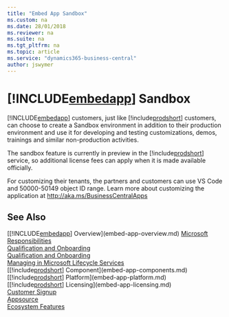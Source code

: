 ```yaml
---
title: "Embed App Sandbox"
ms.custom: na
ms.date: 28/01/2018
ms.reviewer: na
ms.suite: na
ms.tgt_pltfrm: na
ms.topic: article
ms.service: "dynamics365-business-central"
author: jswymer
---
```

# [!INCLUDE[embedapp](../developer/includes/embedapp.md)] Sandbox 
[!INCLUDE[embedapp](../developer/includes/embedapp.md)] customers, just like [!include[prodshort](../developer/includes/prodshort.md)] customers, can choose to create a Sandbox environment in addition to their production environment and use it for developing and testing customizations, demos, trainings and similar non-production activities.

The sandbox feature is currently in preview in the [!include[prodshort](../developer/includes/prodshort.md)] service, so additional license fees can apply when it is made available officially.  

For customizing their tenants, the partners and customers can use VS Code and 50000-50149 object ID range. Learn more about customizing the application at http://aka.ms/BusinessCentralApps   
  

## See Also  
[[!INCLUDE[embedapp](../developer/includes/embedapp.md)] Overview](embed-app-overview.md) [Microsoft Responsibilities](embed-app-microsoft-responsibilities.md)   
[Qualification and Onboarding](embed-app-qualifications-onboarding.md)  
[Qualification and Onboarding](embed-app-qualifications-onboarding.md)  
[Managing in Microsoft Lifecycle Services](embed-app-lifecycle-services.md)  
[[!include[prodshort](../developer/includes/prodshort.md)] Component](embed-app-components.md)  
[[!include[prodshort](../developer/includes/prodshort.md)] Platform](embed-app-platform.md)  
[[!include[prodshort](../developer/includes/prodshort.md)] Licensing](embed-app-licensing.md)  
[Customer Signup](embed-app-customer-signup.md)  
[Appsource](embed-app-appsource.md)  
[Ecosystem Features](embed-app-ecosystem.md)  

